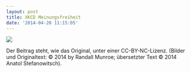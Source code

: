 ```yaml
---
layout: post
title: XKCD Meinungsfreiheit
date: '2014-04-20 11:15:05'
---
```


![](/content/images/2014/Apr/xkcd_freespeech.png)

Der Beitrag steht, wie das Original, unter einer CC-BY-NC-Lizenz. (Bilder und Originaltext: © 2014 by Randall Munroe; übersetzter Text © 2014 Anatol Stefanowitsch).